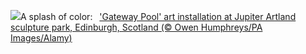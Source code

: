![](https://www.bing.com/th?id=OHR.JupiterArtland_EN-US8317170258_UHD.jpg&w=1000)A splash of color:&nbsp;&ensp;['Gateway Pool' art installation at Jupiter Artland sculpture park, Edinburgh, Scotland (© Owen Humphreys/PA Images/Alamy)](https://www.bing.com/th?id=OHR.JupiterArtland_EN-US8317170258_UHD.jpg)
<br><br/>
